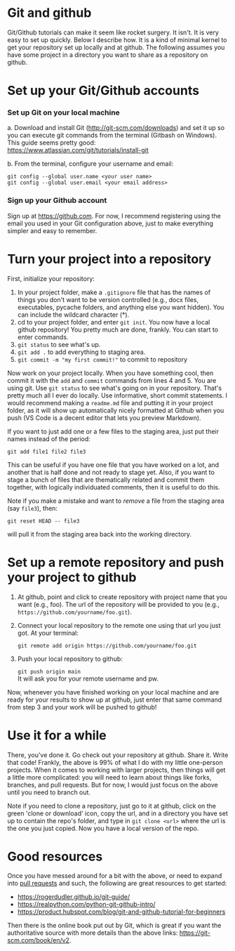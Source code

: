 # Git and github

Git/Github tutorials can make it seem like rocket surgery. It isn't. It is very easy to set up quickly. Below I describe how. It is a kind of minimal kernel to get your repository set up locally and at github. The following assumes you have some project in a directory you want to share as a repository on github.

# Set up your Git/Github accounts
### Set up Git on your local machine
a. Download and install Git (http://git-scm.com/downloads) and set it up so you can execute git commands from the terminal (Gitbash on Windows). This guide seems pretty good: https://www.atlassian.com/git/tutorials/install-git

b. From the terminal, configure your username and email:

    git config --global user.name <your user name>
    git config --global user.email <your email address>

### Sign up your Github account
Sign up at https://github.com. For now, I recommend registering using the email you used in your Git configuration above, just to make everything simpler and easy to remember.

# Turn your project into a repository
First, initialize your repository:
1. In your project folder, make a `.gitignore` file that has the names of things you don't want to be version controlled (e.g., docx files, executables, pycache folders, and anything else you want hidden). You can include the wildcard character (\*).
2. cd to your project folder, and enter `git init`.  You now have a local github repository! You pretty much are done, frankly. You can start to enter commands.
3. `git status` to see what's up.
4. `git add .` to add everything to staging area.
5. `git commit -m "my first commit!"` to commit to repository

Now work on your project locally. When you have something cool, then commit it with the `add` and `commit` commands from lines 4 and 5.  You are using git. Use `git status` to see what's going on in your repository. That's pretty much all I ever do locally. Use informative, short commit statements. I would recommend making a `readme.md` file and putting it in your project folder, as it will show up automatically nicely formatted at Github when you push (VS Code is a decent editor that lets you preview Markdown).

If you want to just add one or a few files to the staging area, just put their names instead of the period:

    git add file1 file2 file3

This can be useful if you have one file that you have worked on a lot, and another that is half done and not ready to stage yet. Also, if you want to stage a bunch of files that are thematically related and commit them together, with logically individuated comments, then it is useful to do this.

Note if you make a mistake and want to *remove* a file from the staging area (say `file3`), then:

    git reset HEAD -- file3

will pull it from the staging area back into the working directory.

# Set up a remote repository and push your project to github
1. At github, point and click to create repository with project name that you want (e.g., foo). The url of the repository will be provided to you (e.g., `https://github.com/yourname/foo.git`).
2. Connect your local repository to the remote one using that url you just got. At your terminal:

    `git remote add origin https://github.com/yourname/foo.git`
3. Push your local repository to github:

     `git push origin main`    
It will ask you for your remote username and pw.

Now, whenever you have finished working on your local machine and are ready for your results to show up at github, just enter that same command from step 3 and your work will be pushed to github!

# Use it for a while
There, you've done it. Go check out your repository at github. Share it. Write that code! Frankly, the above is 99% of what I do with my little one-person projects. When it comes to working with larger projects, then things will get a little more complicated: you will need to learn about things like forks, branches, and pull requests. But for now, I would just focus on the above until you need to branch out.

Note if you need to clone a repository, just go to it at github, click on the green 'clone or download' icon, copy the url, and in a directory you have set up to contain the repo's folder, and type in `git clone <url>` where the url is the one you just copied. Now you have a local version of the repo.

# Good resources
Once you have messed around for a bit with the above, or need to expand into [pull requests](https://www.freecodecamp.org/news/how-to-make-your-first-pull-request-on-github-3/) and such, the following are great resources to get started:    

- https://rogerdudler.github.io/git-guide/    
- https://realpython.com/python-git-github-intro/
- https://product.hubspot.com/blog/git-and-github-tutorial-for-beginners

Then there is the online book put out by Git, which is great if you want the authoritative source with more details than the above links: https://git-scm.com/book/en/v2.    
